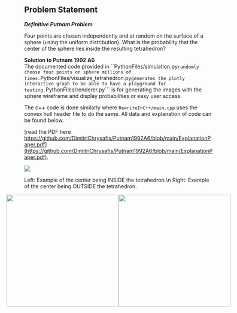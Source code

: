 ## Problem Statement
**_Definitive Putnam Problem_**

Four points are chosen independently and at random on the surface of a sphere (using the uniform distribution). What is the probability that the center of the sphere lies inside the resulting tetrahedron?


**Solution to Putnam 1992 A6**  
The documented code provided in ``PythonFiles/simulation.py``` randomly choose four points on sphere millions of times. ```PythonFiles/visualize_tetrahedron.py``` generates the plotly interactive graph to be able to have a playground for testing. ```PythonFiles/renderer.py``` is for generating the images with the sphere wireframe and display probabilities or easy user access.  

The c++ code is done similarly where ```RewriteInC++/main.cpp``` uses the convex hull header file to do the same. All data and explanation of code can be found below.

[read the PDF here https://github.com/DimitriChrysafis/Putnam1992A6/blob/main/ExplanationPaper.pdf](https://github.com/DimitriChrysafis/Putnam1992A6/blob/main/ExplanationPaper.pdf).

![](input.gif)

Left: Example of the center being INSIDE the tetrahedron.\n
Right: Example of the center being OUTSIDE the tetrahedron.
<div style="display: flex; justify-content: center;">
    <img src="inside.gif" width="300">
    <img src="outside.gif" width="300">
</div>
